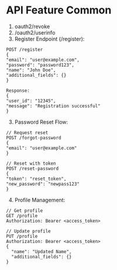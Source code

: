 # API Feature Common
1. oauth2/revoke
2. /oauth2/userinfo
3. Register Endpoint (/register):
```
POST /register
{
"email": "user@example.com",
"password": "password123",
"name": "John Doe",
"additional_fields": {}
}

Response:
{
"user_id": "12345",
"message": "Registration successful"
}
```

3. Password Reset Flow:
```
// Request reset
POST /forgot-password
{
"email": "user@example.com"
}

// Reset with token
POST /reset-password
{
"token": "reset_token",
"new_password": "newpass123"
}
```
4. Profile Management:
```
// Get profile
GET /profile
Authorization: Bearer <access_token>

// Update profile
PUT /profile
Authorization: Bearer <access_token>
{
  "name": "Updated Name",
  "additional_fields": {}
}
```